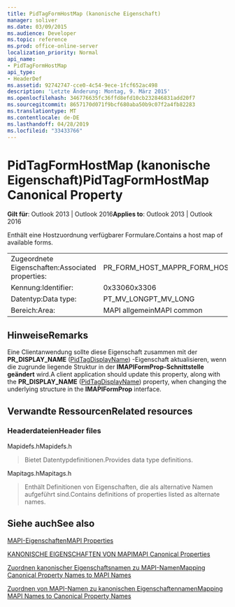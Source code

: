 ```yaml
---
title: PidTagFormHostMap (kanonische Eigenschaft)
manager: soliver
ms.date: 03/09/2015
ms.audience: Developer
ms.topic: reference
ms.prod: office-online-server
localization_priority: Normal
api_name:
- PidTagFormHostMap
api_type:
- HeaderDef
ms.assetid: 92742747-cce0-4c54-9ece-1fcf652ac498
description: 'Letzte Änderung: Montag, 9. März 2015'
ms.openlocfilehash: 346776635fc36ffd8efd10cb232846831add20f7
ms.sourcegitcommit: 8657170d071f9bcf680aba50b9c07f2a4fb82283
ms.translationtype: MT
ms.contentlocale: de-DE
ms.lasthandoff: 04/28/2019
ms.locfileid: "33433766"
---
```

# <a name="pidtagformhostmap-canonical-property"></a><span data-ttu-id="fe617-103">PidTagFormHostMap (kanonische Eigenschaft)</span><span class="sxs-lookup"><span data-stu-id="fe617-103">PidTagFormHostMap Canonical Property</span></span>

  
  
<span data-ttu-id="fe617-104">**Gilt für**: Outlook 2013 | Outlook 2016</span><span class="sxs-lookup"><span data-stu-id="fe617-104">**Applies to**: Outlook 2013 | Outlook 2016</span></span> 
  
<span data-ttu-id="fe617-105">Enthält eine Hostzuordnung verfügbarer Formulare.</span><span class="sxs-lookup"><span data-stu-id="fe617-105">Contains a host map of available forms.</span></span> 
  
|||
|:-----|:-----|
|<span data-ttu-id="fe617-106">Zugeordnete Eigenschaften:</span><span class="sxs-lookup"><span data-stu-id="fe617-106">Associated properties:</span></span>  <br/> |<span data-ttu-id="fe617-107">PR_FORM_HOST_MAP</span><span class="sxs-lookup"><span data-stu-id="fe617-107">PR_FORM_HOST_MAP</span></span>  <br/> |
|<span data-ttu-id="fe617-108">Kennung:</span><span class="sxs-lookup"><span data-stu-id="fe617-108">Identifier:</span></span>  <br/> |<span data-ttu-id="fe617-109">0x3306</span><span class="sxs-lookup"><span data-stu-id="fe617-109">0x3306</span></span>  <br/> |
|<span data-ttu-id="fe617-110">Datentyp:</span><span class="sxs-lookup"><span data-stu-id="fe617-110">Data type:</span></span>  <br/> |<span data-ttu-id="fe617-111">PT_MV_LONG</span><span class="sxs-lookup"><span data-stu-id="fe617-111">PT_MV_LONG</span></span>  <br/> |
|<span data-ttu-id="fe617-112">Bereich:</span><span class="sxs-lookup"><span data-stu-id="fe617-112">Area:</span></span>  <br/> |<span data-ttu-id="fe617-113">MAPI allgemein</span><span class="sxs-lookup"><span data-stu-id="fe617-113">MAPI common</span></span>  <br/> |
   
## <a name="remarks"></a><span data-ttu-id="fe617-114">Hinweise</span><span class="sxs-lookup"><span data-stu-id="fe617-114">Remarks</span></span>

<span data-ttu-id="fe617-115">Eine Clientanwendung sollte diese Eigenschaft zusammen mit der **PR_DISPLAY_NAME** ([PidTagDisplayName](pidtagdisplayname-canonical-property.md)) -Eigenschaft aktualisieren, wenn die zugrunde liegende Struktur in der **IMAPIFormProp-Schnittstelle geändert** wird.</span><span class="sxs-lookup"><span data-stu-id="fe617-115">A client application should update this property, along with the **PR_DISPLAY_NAME** ([PidTagDisplayName](pidtagdisplayname-canonical-property.md)) property, when changing the underlying structure in the **IMAPIFormProp** interface.</span></span> 
  
## <a name="related-resources"></a><span data-ttu-id="fe617-116">Verwandte Ressourcen</span><span class="sxs-lookup"><span data-stu-id="fe617-116">Related resources</span></span>

### <a name="header-files"></a><span data-ttu-id="fe617-117">Headerdateien</span><span class="sxs-lookup"><span data-stu-id="fe617-117">Header files</span></span>

<span data-ttu-id="fe617-118">Mapidefs.h</span><span class="sxs-lookup"><span data-stu-id="fe617-118">Mapidefs.h</span></span>
  
> <span data-ttu-id="fe617-119">Bietet Datentypdefinitionen.</span><span class="sxs-lookup"><span data-stu-id="fe617-119">Provides data type definitions.</span></span>
    
<span data-ttu-id="fe617-120">Mapitags.h</span><span class="sxs-lookup"><span data-stu-id="fe617-120">Mapitags.h</span></span>
  
> <span data-ttu-id="fe617-121">Enthält Definitionen von Eigenschaften, die als alternative Namen aufgeführt sind.</span><span class="sxs-lookup"><span data-stu-id="fe617-121">Contains definitions of properties listed as alternate names.</span></span>
    
## <a name="see-also"></a><span data-ttu-id="fe617-122">Siehe auch</span><span class="sxs-lookup"><span data-stu-id="fe617-122">See also</span></span>



[<span data-ttu-id="fe617-123">MAPI-Eigenschaften</span><span class="sxs-lookup"><span data-stu-id="fe617-123">MAPI Properties</span></span>](mapi-properties.md)
  
[<span data-ttu-id="fe617-124">KANONISCHE EIGENSCHAFTEN VON MAPI</span><span class="sxs-lookup"><span data-stu-id="fe617-124">MAPI Canonical Properties</span></span>](mapi-canonical-properties.md)
  
[<span data-ttu-id="fe617-125">Zuordnen kanonischer Eigenschaftsnamen zu MAPI-Namen</span><span class="sxs-lookup"><span data-stu-id="fe617-125">Mapping Canonical Property Names to MAPI Names</span></span>](mapping-canonical-property-names-to-mapi-names.md)
  
[<span data-ttu-id="fe617-126">Zuordnen von MAPI-Namen zu kanonischen Eigenschaftennamen</span><span class="sxs-lookup"><span data-stu-id="fe617-126">Mapping MAPI Names to Canonical Property Names</span></span>](mapping-mapi-names-to-canonical-property-names.md)

